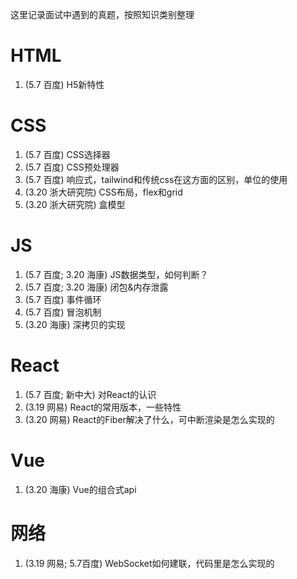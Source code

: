 这里记录面试中遇到的真题，按照知识类别整理

# HTML

1. (5.7 百度) H5新特性

# CSS

1. (5.7 百度) CSS选择器
2. (5.7 百度) CSS预处理器
3. (5.7 百度) 响应式，tailwind和传统css在这方面的区别，单位的使用
4. (3.20 浙大研究院) CSS布局，flex和grid
5. (3.20 浙大研究院) 盒模型

# JS

1. (5.7 百度; 3.20 海康) JS数据类型，如何判断？
2. (5.7 百度; 3.20 海康) 闭包&内存泄露
3. (5.7 百度) 事件循环
4. (5.7 百度) 冒泡机制
5. (3.20 海康) 深拷贝的实现

# React

1. (5.7 百度; 新中大) 对React的认识
2. (3.19 网易) React的常用版本，一些特性
3. (3.20 网易) React的Fiber解决了什么，可中断渲染是怎么实现的

# Vue

1. (3.20 海康) Vue的组合式api

# 网络

1. (3.19 网易; 5.7百度) WebSocket如何建联，代码里是怎么实现的
